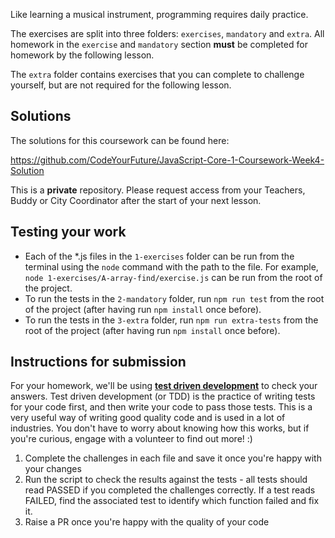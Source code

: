Like learning a musical instrument, programming requires daily practice.

The exercises are split into three folders: `exercises`, `mandatory` and `extra`. All homework in the `exercise` and `mandatory` section **must** be completed for homework by the following lesson. 

The `extra` folder contains exercises that you can complete to challenge yourself, but are not required for the following lesson.


## Solutions

The solutions for this coursework can be found here:

https://github.com/CodeYourFuture/JavaScript-Core-1-Coursework-Week4-Solution

This is a **private** repository. Please request access from your Teachers, Buddy or City Coordinator after the start of your next lesson.

## Testing your work

- Each of the *.js files in the `1-exercises` folder can be run from the terminal using the `node` command with the path to the file. For example, `node 1-exercises/A-array-find/exercise.js` can be run from the root of the project.
- To run the tests in the `2-mandatory` folder, run `npm run test` from the root of the project (after having run `npm install` once before).
- To run the tests in the `3-extra` folder, run `npm run extra-tests` from the root of the project (after having run `npm install` once before).

## Instructions for submission

For your homework, we'll be using [**test driven development**](https://medium.com/@adityaalifnugraha/test-driven-development-tdd-in-a-nutshell-b9e05dfe8adb) to check your answers. Test driven development (or TDD) is the practice of writing tests for your code first, and then write your code to pass those tests. This is a very useful way of writing good quality code and is used in a lot of industries. You don't have to worry about knowing how this works, but if you're curious, engage with a volunteer to find out more! :)

1. Complete the challenges in each file and save it once you're happy with your changes
2. Run the script to check the results against the tests - all tests should read PASSED if you completed the challenges correctly. If a test reads FAILED, find the associated test to identify which function failed and fix it.
3. Raise a PR once you're happy with the quality of your code
